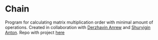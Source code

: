 # Chain

Program for calculating matrix multiplication order with minimal amount of operations. Created in collaboration with [Derzhavin Anrew](https://github.com/derzhavin3016) and [Shuryigin Anton](https://github.com/uslsteen).
Repo with project [here](https://github.com/Tako-San/Matrix/tree/master/3_BrPerm)

